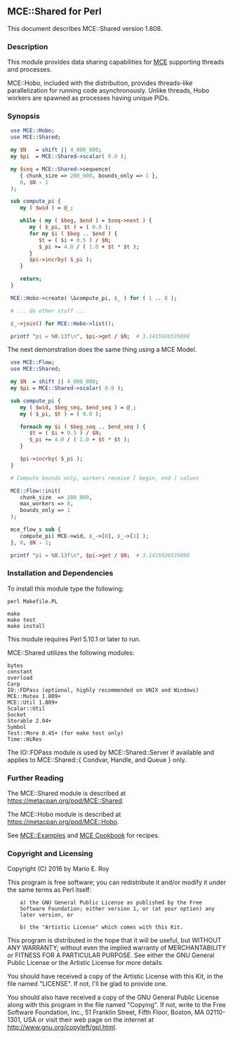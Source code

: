 ## MCE::Shared for Perl

This document describes MCE::Shared version 1.808.

### Description

This module provides data sharing capabilities for
[MCE](https://github.com/marioroy/mce-perl) supporting threads and processes.

MCE::Hobo, included with the distribution, provides threads-like parallelization
for running code asynchronously. Unlike threads, Hobo workers are spawned as
processes having unique PIDs.

### Synopsis

```perl
 use MCE::Hobo;
 use MCE::Shared;

 my $N   = shift || 4_000_000;
 my $pi  = MCE::Shared->scalar( 0.0 );

 my $seq = MCE::Shared->sequence(
    { chunk_size => 200_000, bounds_only => 1 },
    0, $N - 1
 );

 sub compute_pi {
    my ( $wid ) = @_;

    while ( my ( $beg, $end ) = $seq->next ) {
       my ( $_pi, $t ) = ( 0.0 );
       for my $i ( $beg .. $end ) {
          $t = ( $i + 0.5 ) / $N;
          $_pi += 4.0 / ( 1.0 + $t * $t );
       }
       $pi->incrby( $_pi );
    }

    return;
 }

 MCE::Hobo->create( \&compute_pi, $_ ) for ( 1 .. 8 );

 # ... do other stuff ...

 $_->join() for MCE::Hobo->list();

 printf "pi = %0.13f\n", $pi->get / $N;  # 3.1415926535898
```

The next demonstration does the same thing using a MCE Model.

```perl
 use MCE::Flow;
 use MCE::Shared;

 my $N  = shift || 4_000_000;
 my $pi = MCE::Shared->scalar( 0.0 );

 sub compute_pi {
    my ( $wid, $beg_seq, $end_seq ) = @_;
    my ( $_pi, $t ) = ( 0.0 );

    foreach my $i ( $beg_seq .. $end_seq ) {
       $t = ( $i + 0.5 ) / $N;
       $_pi += 4.0 / ( 1.0 + $t * $t );
    }

    $pi->incrby( $_pi );
 }

 # Compute bounds only, workers receive [ begin, end ] values

 MCE::Flow::init(
    chunk_size  => 200_000,
    max_workers => 8,
    bounds_only => 1
 );

 mce_flow_s sub {
    compute_pi( MCE->wid, $_->[0], $_->[1] );
 }, 0, $N - 1;

 printf "pi = %0.13f\n", $pi->get / $N;  # 3.1415926535898
```

### Installation and Dependencies

To install this module type the following:

    perl Makefile.PL

    make
    make test
    make install

This module requires Perl 5.10.1 or later to run.

MCE::Shared utilizes the following modules:

    bytes
    constant
    overload
    Carp
    IO::FDPass (optional, highly recommended on UNIX and Windows)
    MCE::Mutex 1.809+
    MCE::Util 1.809+
    Scalar::Util
    Socket
    Storable 2.04+
    Symbol
    Test::More 0.45+ (for make test only)
    Time::HiRes

The IO::FDPass module is used by MCE::Shared::Server if available and applies
to MCE::Shared::{ Condvar, Handle, and Queue } only.

### Further Reading

The MCE::Shared module is described at https://metacpan.org/pod/MCE::Shared.

The MCE::Hobo module is described at https://metacpan.org/pod/MCE::Hobo.

See [MCE::Examples](https://metacpan.org/pod/MCE::Examples)
and [MCE Cookbook](https://github.com/marioroy/mce-cookbook) for recipes.

### Copyright and Licensing

Copyright (C) 2016 by Mario E. Roy <marioeroy AT gmail DOT com>

This program is free software; you can redistribute it and/or modify
it under the same terms as Perl itself:

        a) the GNU General Public License as published by the Free
        Software Foundation; either version 1, or (at your option) any
        later version, or

        b) the "Artistic License" which comes with this Kit.

This program is distributed in the hope that it will be useful,
but WITHOUT ANY WARRANTY; without even the implied warranty of
MERCHANTABILITY or FITNESS FOR A PARTICULAR PURPOSE.  See either
the GNU General Public License or the Artistic License for more details.

You should have received a copy of the Artistic License with this
Kit, in the file named "LICENSE".  If not, I'll be glad to provide one.

You should also have received a copy of the GNU General Public License
along with this program in the file named "Copying". If not, write to the
Free Software Foundation, Inc., 51 Franklin Street, Fifth Floor,
Boston, MA 02110-1301, USA or visit their web page on the internet at
http://www.gnu.org/copyleft/gpl.html.

